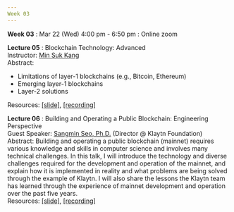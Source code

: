 ```yaml
---
Week 03
---
```


<b>Week 03</b>
: Mar 22 (Wed) 4:00 pm - 6:50 pm
  : Online zoom

<b>Lecture 05</b>
: Blockchain Technology: Advanced<br>
  Instructor: <a href="/kaist2023/staff/#Min Suk Kang">Min Suk Kang</a><br>
  Abstract: 
  <ul>
    <li>Limitations of layer-1 blockchains (e.g., Bitcoin, Ethereum)</li>
    <li>Emerging layer-1 blockchains</li>
    <li> Layer-2 solutions</li>
  </ul>
  Resources: <a href="/kaist2023/assets/files/Web3@KAIST-Lecture05.pdf" target="_blank">[slide]</a>, <a href="https://youtu.be/jYynd2Ow3uE" target="_blank">[recording]</a><br>
  
<b>Lecture 06</b>
: Building and Operating a Public Blockchain: Engineering Perspective<br>
  Guest Speaker: <a href="/kaist2023/speaker/#Sangmin Seo, Ph.D.">Sangmin Seo, Ph.D.</a> (Director @ Klaytn Foundation)<br>
  Abstract: Building and operating a public blockchain (mainnet) requires various knowledge and skills in computer science and involves many technical challenges. In this talk, I will introduce the technology and diverse challenges required for the development and operation of the mainnet, and explain how it is implemented in reality and what problems are being solved through the example of Klaytn. I will also share the lessons the Klaytn team has learned through the experience of mainnet development and operation over the past five years.<br>
  Resources: <a href="/kaist2023/assets/files/Web3@KAIST-Lecture06.pdf" target="_blank">[slide]</a>, <a href="https://youtu.be/VF8XeEGGseU" target="_blank">[recording]</a><br>
    
